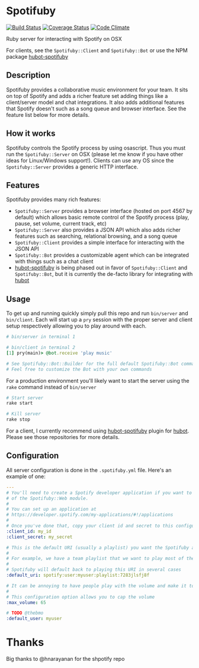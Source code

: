 # Spotifuby

[![Build Status](https://travis-ci.org/jbodah/spotifuby.svg?branch=master)](https://travis-ci.org/jbodah/spotifuby)
[![Coverage Status](https://coveralls.io/repos/jbodah/spotifuby/badge.svg?branch=master&service=github)](https://coveralls.io/github/jbodah/spotifuby?branch=master)
[![Code Climate](https://codeclimate.com/github/jbodah/spotifuby/badges/gpa.svg)](https://codeclimate.com/github/jbodah/spotifuby)

Ruby server for interacting with Spotify on OSX

For clients, see the `Spotifuby::Client` and `Spotifuby::Bot` or use the NPM package [hubot-spotifuby](https://github.com/jbodah/hubot-spotifuby)

## Description

Spotifuby provides a collaborative music environment for your team.
It sits on top of Spotify and adds a richer feature set adding things like a client/server model and chat integrations.
It also adds additional features that Spotify doesn't such as a song queue and browser interface.
See the feature list below for more details.

## How it works

Spotifuby controls the Spotify process by using osascript.
Thus you must run the `Spotifuby::Server` on OSX (please let me know if you have other ideas for Linux/Windows support!).
Clients can use any OS since the `Spotifuby::Server` provides a generic HTTP interface.

## Features

Spotifuby provides many rich features:

* `Spotifuby::Server` provides a browser interface (hosted on port 4567 by default) which allows basic remote control of the Spotify process (play, pause, set volume, current track, etc)
* `Spotifuby::Server` also provides a JSON API which also adds richer features such as searching, relational browsing, and a song queue
* `Spotifuby::Client` provides a simple interface for interacting with the JSON API
* `Spotifuby::Bot` provides a customizable agent which can be integrated with things such as a chat client
* [hubot-spotifuby](https://github.com/jbodah/hubot-spotifuby) is being phased out in favor of `Spotifuby::Client` and `Spotifuby::Bot`, but it is currently the de-facto library for integrating with [hubot](https://github.com/github/hubot)

## Usage

To get up and running quickly simply pull this repo and run `bin/server` and `bin/client`.
Each will start up a `pry` session with the proper server and client setup respectively allowing you to play around with each.

```rb
# bin/server in terminal 1

# bin/client in terminal 2
[1] pry(main)> @bot.receive 'play music'

# See Spotifuby::Bot::Builder for the full default Spotifuby::Bot command list
# Feel free to customize the Bot with your own commands
```

For a production environment you'll likely want to start the server using the `rake` command instead of `bin/server`

```rb
# Start server
rake start

# Kill server
rake stop
```

For a client, I currently recommend using [hubot-spotifuby](https://github.com/jbodah/hubot-spotifuby) plugin for [hubot](https://github.com/github/hubot).
Please see those repositories for more details.

## Configuration

All server configuration is done in the `.spotifuby.yml` file. Here's an example of one:

```yml
---
# You'll need to create a Spotify developer application if you want to take advantage
# of the Spotifuby::Web module.
#
# You can set up an application at 
# https://developer.spotify.com/my-applications/#!/applications
#
# Once you've done that, copy your client id and secret to this configuration file
:client_id: my_id
:client_secret: my_secret

# This is the default URI (usually a playlist) you want the Spotifuby application to use
#
# For example, we have a team playlist that we want to play most of the time
#
# Spotifuby will default back to playing this URI in several cases
:default_uri: spotify:user:myuser:playlist:7283jlsfj8f

# It can be annoying to have people play with the volume and make it too loud
#
# This configuration option allows you to cap the volume
:max_volume: 65

# TODO @thebmo 
:default_user: myuser
```

# Thanks

Big thanks to @hnarayanan for the shpotify repo
